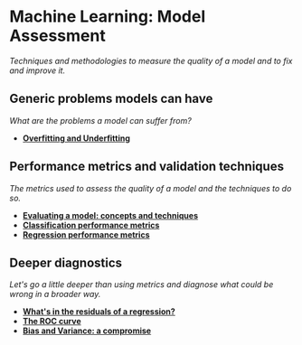 # Machine Learning: Model Assessment

*Techniques and methodologies to measure the quality of a model and to fix and improve it.*


## Generic problems models can have

*What are the problems a model can suffer from?*

* [**Overfitting and Underfitting**](http://nbviewer.jupyter.org/github/martinapugliese/tales-science-data/blob/master/ml-assessment/overfitting-underfitting.ipynb)


## Performance metrics and validation techniques

*The metrics used to assess the quality of a model and the techniques to do so.*

* [**Evaluating a model: concepts and techniques**](http://nbviewer.jupyter.org/github/martinapugliese/tales-science-data/blob/master/ml-assessment/perf-metrics-techniques/evaluating-model-concepts-techniques.ipynb)
* [**Classification performance metrics**](http://nbviewer.jupyter.org/github/martinapugliese/tales-science-data/blob/master/ml-assessment/perf-metrics-techniques/classification-metrics.ipynb)
* [**Regression performance metrics**](http://nbviewer.jupyter.org/github/martinapugliese/tales-science-data/blob/master/ml-assessment/perf-metrics-techniques/regression-metrics.ipynb)


## Deeper diagnostics

*Let's go a little deeper than using metrics and diagnose what could be wrong in a broader way.*

* [**What's in the residuals of a regression?**](http://nbviewer.jupyter.org/github/martinapugliese/tales-science-data/blob/master/ml-assessment/diagnostics/regr-residuals.ipynb)
* [**The ROC curve**](http://nbviewer.jupyter.org/github/martinapugliese/tales-science-data/blob/master/ml-assessment/diagnostics/roc.ipynb)
* [**Bias and Variance: a compromise**]()
